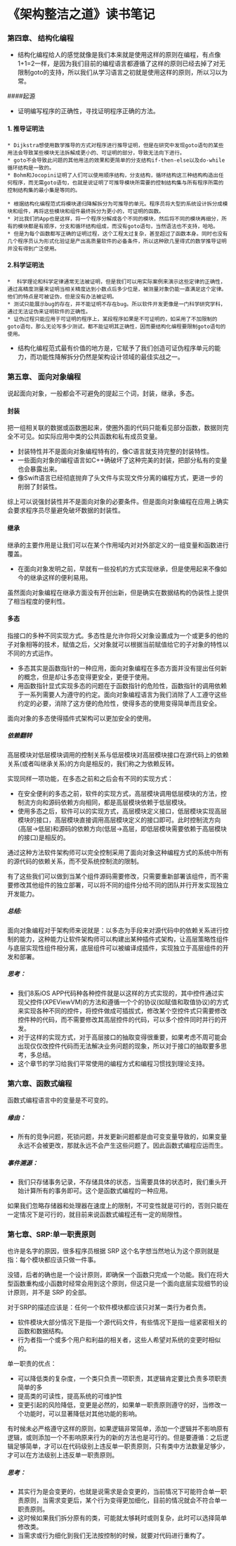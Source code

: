 # 《架构整洁之道》读书笔记
### 第四章、 结构化编程 	
* 结构化编程给人的感觉就像是我们本来就是使用这样的原则在编程，有点像1+1=2一样，是因为我们目前的编程语言都遵循了这样的原则已经去掉了对无限制goto的支持，所以我们从学习语言之初就是使用这样的原则，所以习以为常。


####起源
* 证明编写程序的正确性，寻找证明程序正确的方法。
#### 1. 推导证明法
	* Dijkstra想使用数学推导的方式对程序进行推导证明，但是在研究中发现goto语句的某些用法会导致某些模块无法拆解成更小的、可证明的部分，导致无法向下进行。
	* goto不会导致此问题的其他用法的效果和更简单的分支结构if-then-else以及do-while循环结构是一致的。
	* Bohm和Jocopini证明了人们可以使用顺序结构，分支结构，循环结构这三种结构构造出任何程序，而无需goto语句，也就是说证明了可推导模块所需要的控制结构集与所有程序所需的控制结构集的最小集是等同的。
		
	* 根据结构化编程范式将模块递归降解拆分为可推导的单元。程序员将大型的系统设计拆分成模块和组件，再将这些模块和组件最终拆分为更小的，可证明的函数。
	* 对比我们的App也是这样，将一个程序分解成各个不同的模块，然后将不同的模块再细分，所有的模块都是有顺序，分支和循环结构组成，而没有goto语句，当然语法也不支持，哈哈。
	* 但是为每个函数都写正确的证明过程，这个工程太过复杂，甚至超过了函数本身。同时也没有几个程序员认为形式化验证是产出高质量软件的必备条件，所以这种欧几里得式的数学推导证明并没有得到广泛使用。
#### 2.科学证明法
  	*  科学理论和科学定律通常无法被证明，但是我们可以用实际案例来演示这些定律的正确性，通过高精度测量来证明当相关精度达到小数点后多少位是，被测量对象仍能一直满足这个定律。他们的特点是可被证伪，但是没有办法被证明。
   	* 测试只能展示bug的存在，并不能证明不存在bug。所以软件开发更像是一门科学研究学科，通过无法证伪来证明软件的正确性。
   	* 证伪过程只能应用于可证明的程序上，某段程序如果是不可证明的，如采用了不加限制的goto语句，那么无论写多少测试，都不能证明其正确性，因而要结构化编程要限制goto语句的使用。
   	
* 结构化编程范式最有价值的地方是，它赋予了我们创造可证伪程序单元的能力，而功能性降解拆分仍然是架构设计领域的最佳实战之一。
	
	
### 第五章、 面向对象编程
说起面向对象，一般都会不可避免的提起三个词，封装，继承，多态。

#### 封装
把一组相关联的数据或函数圈起来，使圈外面的代码只能看见部分函数，数据则完全不可见。如实际应用中类的公共函数和私有成员变量。

* 封装特性并不是面向对象编程特有的，像C语言就支持完整的封装特性。
* 一些面向对象的编程语言如C++确破坏了这种完美的封装，把部分私有的变量也会暴露出来。
* 像Swift语言已经彻底抛弃了头文件与实现文件分离的编程方式，更进一步的削弱了封装性。

综上可以说强封装性并不是面向对象的必要条件。但是面向对象编程在应用上确实会要求程序员尽量避免破坏数据的封装性。

#### 继承
继承的主要作用是让我们可以在某个作用域内对对外部定义的一组变量和函数进行覆盖。

* 在面向对象发明之前，早就有一些投机的方式实现继承，但是使用起来不像如今的继承这样的便利易用。

虽然面向对象编程在继承方面没有开创出新，但是确实在数据结构的伪装性上提供了相当程度的便利性。

#### 多态
指接口的多种不同实现方式。多态性是允许你将父对象设置成为一个或更多的他的子对象相等的技术，赋值之后，父对象就可以根据当前赋值给它的子对象的特性以不同的方式运作。

* 多态其实是函数指针的一种应用，面向对象编程在多态方面并没有提出任何新的概念，但是却让多态变得更安全，更便于使用。
* 用函数指针显式实现多态的问题在于函数指针的危险性，函数指针的调用依赖于一系列需要人为遵守的约定。面向对象编程语言为我们消除了人工遵守这些约定的必要，消除了这方便的危险性，使得多态的使用变得简单而且安全。

面向对象的多态使得插件式架构可以更加安全的使用。
##### 依赖翻转
高层模块对低层模块调用的控制关系与低层模块对高层模块接口在源代码上的依赖关系(或者叫继承关系)的方向是相反的，我们称之为依赖反转。

实现同样一项功能，在多态之前和之后会有不同的实现方式：

* 在安全便利的多态之前，软件的实现方式，高层模块调用低层模块的方法，控制流方向和源码依赖方向相同，都是高层模块依赖于低层模块。
* 使用多态之后，软件可以的实现方式，高层模块定义接口，低层模块实现高层模块的接口，高层模块直接调用高层模块定义的接口即可。此时控制流方向(高层->低层)和源码的依赖方向(低层->高层，即低层模块需要依赖于高层模块的接口)是相反的。

通过这种方法软件架构师可以完全控制采用了面向对象这种编程方式的系统中所有的源代码的依赖关系，而不受系统控制流的限制。

有了这些我们可以做到当某个组件源码需要修改，只需要重新部署该组件，而不需要修改其他组件的独立部署，可以将不同的组件分给不同的团队并行开发实现独立开发能力。

##### 总结:
面向对象编程对于架构师来说就是：以多态为手段来对源代码中的依赖关系进行控制的能力，这种能力让软件架构师可以构建出某种插件式架构，让高层策略性组件与底层实现性组件相分离，底层组件可以被编译成插件，实现独立于高层组件的开发和部署。

	
##### 思考：
* 我们8系iOS APP代码种各种控件就是以这样的方式实现的，其中控件通过实现父控件(XPEViewVM)的方法和遵循一个个的协议(如赋值和取值协议)的方式来实现各种不同的控件，将控件做成可插拔式，修改某个空控件式只需要修改控件种的代码，而不需要修改其高层控件的代码，可以多个控件同时并行的开发。
* 对于这样的实现方式，对于高层接口的抽取变得很重要，如果考虑不周可能会出现仅仅改控件代码而无法解决业务问题的现象，所以对于接口的抽取要多思考，多总结。
* 这个章节的学习给我们平常使用的编程方式和编程习惯找到理论支持。
	  
	

### 第六章、函数式编程

函数式编程语言中的变量是不可变的。
 

##### 缘由：
* 所有的竞争问题，死锁问题，并发更新问题都是由可变变量导致的，如果变量永远不会被更改，那就永远不会产生这些问题了。因此函数式编程应运而生。
	
##### 事件溯源：
 * 我们只存储事务记录，不存储具体的状态，当需要具体的状态时，我们重头开始计算所有的事务即可。这个是函数式编程的一种应用。
 
如果我们忽略存储器和处理器在速度上的限制，不可变性就是可行的，否则只能在一定情况下是可行的，就目前来说函数式编程还有一定的局限性。
 
 
### 第七章、SRP:单一职责原则
也许是名字的原因，很多程序员根据 SRP 这个名字想当然地认为这个原则就是指：每个模块都应该只做一件事。

没错，后者的确也是一个设计原则，即确保一个函数只完成一个功能。我们在将大型函数重构成小函数时经常会用到这个原则，但这只是一个面向底层实现细节的设计原则，并不是 SRP 的全部。

对于SRP的描述应该是：任何一个软件模块都应该只对某一类行为者负责。

* 软件模块大部分情况下是指一个源代码文件，有些情况下是指一组紧密相关的函数和数据结构。
* 行为者指一个或多个用户和利益的相关者，这些人希望对系统的变更时相似的。

单一职责的优点：

* 可以降低类的复杂度，一个类只负责一项职责，其逻辑肯定要比负责多项职责简单的多
* 提高类的可读性，提高系统的可维护性
* 变更引起的风险降低，变更是必然的，如果单一职责原则遵守的好，当修改一个功能时，可以显著降低对其他功能的影响。

有时候未必严格遵守这样的原则，如果逻辑非常简单，添加一个逻辑并不影响原有逻辑，或则添加一个不影响原来行为的新的方法也是可行的。但是要遵循：之后逻辑足够简单，才可以在代码级别上违反单一职责原则，只有类中方法数量足够少，才可以在方法级别上违反单一职责原则。

##### 思考：
* 其实行为是会变更的，也就是说需求是会变更的，当前情况下可能符合单一职责原则，当需求变更后，某个行为变得更加细化，目前的情况就会不符合单一职责原则。
* 这时候如果我们拆分原有的类，可能就太够耗时或则复杂，此时可以选择简单修改类。
* 当需求或行为细化到我们无法按控制的时候，就要对代码进行重构了。